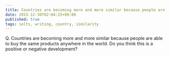```yaml
---
title: Countries are becoming more and more similar because people are able to buy the same products anywhere in the world.
date: 2015-12-30T02:04:25+09:00
published: true
tags: ielts, writing, country, similarity
---
```



Q. Countries are becoming more and more similar because people are able to buy the same products anywhere in the world.
Do you think this is a positive or negative development?



